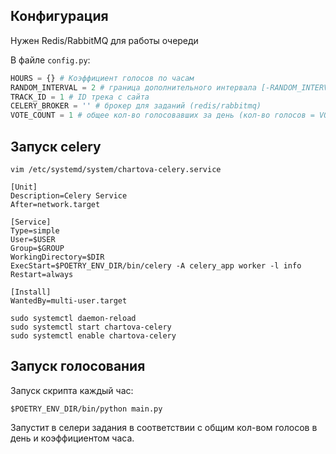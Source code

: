 ## Конфигурация
Нужен Redis/RabbitMQ для работы очереди

В файле `config.py`:

```python
HOURS = {} # Коэффициент голосов по часам
RANDOM_INTERVAL = 2 # граница дополнительного интервала [-RANDOM_INTERVAL, RANDOM_INTERVAL]
TRACK_ID = 1 # ID трека с сайта
CELERY_BROKER = '' # брокер для заданий (redis/rabbitmq)
VOTE_COUNT = 1 # общее кол-во голосовавших за день (кол-во голосов = VOTE_COUNT * 3)
```

## Запуск celery

```shell
vim /etc/systemd/system/chartova-celery.service
```

```shell
[Unit]
Description=Celery Service
After=network.target

[Service]
Type=simple
User=$USER
Group=$GROUP
WorkingDirectory=$DIR
ExecStart=$POETRY_ENV_DIR/bin/celery -A celery_app worker -l info
Restart=always

[Install]
WantedBy=multi-user.target
```

```shell
sudo systemctl daemon-reload
sudo systemctl start chartova-celery
sudo systemctl enable chartova-celery
```


## Запуск голосования

Запуск скрипта каждый час:
```shell
$POETRY_ENV_DIR/bin/python main.py
```
Запустит в селери задания в соответствии с общим кол-вом голосов в день и коэффициентом часа. 
